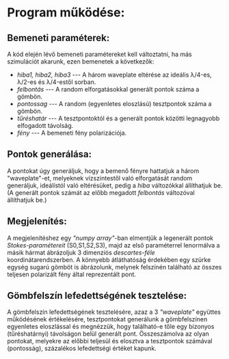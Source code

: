 # Program működése:

## Bemeneti paraméterek:

A kód elején lévő bemeneti paramétereket kell változtatni, ha más szimulációt akarunk, ezen bemenetek a következők:
* _hiba1, hiba2, hiba3_  --- A három waveplate eltérése az ideális λ/4-es, λ/2-es és λ/4-estől sorban.
* _felbontás_ --- A random elforgatásokkal generált pontok száma a gömbön.
* _pontossag_ --- A random (egyenletes eloszlású) tesztpontok száma a gömbön.
* _tűréshatár_ --- A tesztpontoktól és a generált pontok közötti legnagyobb elfogadott távolság.
* _fény_ --- A bemeneti fény polarizációja.

## Pontok generálása:
A pontokat úgy generáljuk, hogy a bemenő fényre hattatjuk a három "waveplate"-et, melyeknek vízszintestől való elforgatását random generáljuk, ideálístól való eltérésüket, pedig a _hiba_ változókkal állíthatjuk be.
(A generált pontok számát az előbb megadott _felbontás_ változóval állíthatjuk be.)

## Megjelenítés:
A megjelenítéshez egy _"numpy array"_-ban elmentjük a legenerált pontok _Stokes-paramétereit_ (S0,S1,S2,S3), majd az első paraméterrel lenormálva a másik hármat ábrázoljuk 3 dimenziós _descartes-féle_ koordinátarendszerben.
A könnyebb átláthatóság érdekében egy szürke egység sugarú gömböt is ábrázolunk, melynek felszínén található az összes teljesen polarizált fény által reprezentált pont.

## Gömbfelszín lefedettségének tesztelése:
A gömbfelszín lefedettségének tesztelésére, azaz a 3 _"waveplate"_ együttes működésének értékelésére, tesztpontokat generálunk a gömbfelszínen egyenletes eloszlással és megnézzük, hogy található-e tőle egy bizonyos (tűréshatárnyi) távolságon belül generált pont. Összeszámolva az olyan pontokat, melyekre az előbbi teljesül és elosztva a tesztpontok számával (pontosság), százalékos lefedettségi értéket kapunk.
